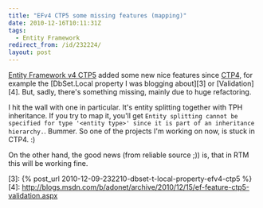 ```yaml
---
title: "EFv4 CTP5 some missing features (mapping)"
date: 2010-12-16T10:11:31Z
tags:
  - Entity Framework
redirect_from: /id/232224/
layout: post
---
```

[Entity Framework v4 CTP5][1] added some new nice features since [CTP4][2], for example the [DbSet<T>.Local property I was blogging about][3] or [Validation][4]. But, sadly, there's something missing, mainly due to huge refactoring.

I hit the wall with one in particular. It's entity splitting together with TPH inheritance. If you try to map it, you'll get `Entity splitting cannot be specified for type '<entity type>' since it is part of an inheritance hierarchy.`. Bummer. So one of the projects I'm working on now, is stuck in CTP4. :)

On the other hand, the good news (from reliable source ;)) is, that in RTM this will be working fine.

[1]: http://www.microsoft.com/downloads/en/details.aspx?FamilyID=35adb688-f8a7-4d28-86b1-b6235385389d
[2]: http://www.microsoft.com/downloads/en/details.aspx?FamilyID=4e094902-aeff-4ee2-a12d-5881d4b0dd3e
[3]: {% post_url 2010-12-09-232210-dbset-t-local-property-efv4-ctp5 %}
[4]: http://blogs.msdn.com/b/adonet/archive/2010/12/15/ef-feature-ctp5-validation.aspx